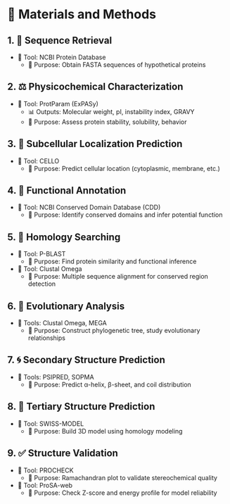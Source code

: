 # 🧪 Materials and Methods

## 1. 🧬 Sequence Retrieval
- 🔧 Tool: NCBI Protein Database
  - 🎯 Purpose: Obtain FASTA sequences of hypothetical proteins

## 2. ⚖️ Physicochemical Characterization
- 🔧 Tool: ProtParam (ExPASy)
  - 📊 Outputs: Molecular weight, pI, instability index, GRAVY
  - 🎯 Purpose: Assess protein stability, solubility, behavior

## 3. 🧭 Subcellular Localization Prediction
- 🔧 Tool: CELLO
  - 🎯 Purpose: Predict cellular location (cytoplasmic, membrane, etc.)

## 4. 🧩 Functional Annotation
- 🔧 Tool: NCBI Conserved Domain Database (CDD)
  - 🎯 Purpose: Identify conserved domains and infer potential function

## 5. 🧠 Homology Searching
- 🔧 Tool: P-BLAST
  - 🎯 Purpose: Find protein similarity and functional inference
- 🔧 Tool: Clustal Omega
  - 🎯 Purpose: Multiple sequence alignment for conserved region detection

## 6. 🌳 Evolutionary Analysis
- 🔧 Tools: Clustal Omega, MEGA
  - 🎯 Purpose: Construct phylogenetic tree, study evolutionary relationships

## 7. 🌀 Secondary Structure Prediction
- 🔧 Tools: PSIPRED, SOPMA
  - 🎯 Purpose: Predict α-helix, β-sheet, and coil distribution

## 8. 🧱 Tertiary Structure Prediction
- 🔧 Tool: SWISS-MODEL
  - 🎯 Purpose: Build 3D model using homology modeling

## 9. ✅ Structure Validation
- 🔧 Tool: PROCHECK
  - 🎯 Purpose: Ramachandran plot to validate stereochemical quality
- 🔧 Tool: ProSA-web
  - 🎯 Purpose: Check Z-score and energy profile for model reliability
